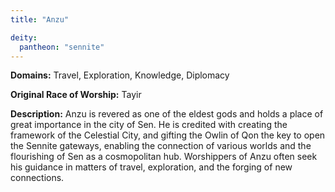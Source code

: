 ```yaml
---
title: "Anzu"

deity: 
  pantheon: "sennite"
---
```


**Domains:** Travel, Exploration, Knowledge, Diplomacy

**Original Race of Worship:** Tayir

**Description:** Anzu is revered as one of the eldest gods and holds a place of great importance in the city of Sen. He is credited with creating the framework of the Celestial City, and gifting the Owlin of Qon the key to open the Sennite gateways, enabling the connection of various worlds and the flourishing of Sen as a cosmopolitan hub. Worshippers of Anzu often seek his guidance in matters of travel, exploration, and the forging of new connections.


<!--more-->

